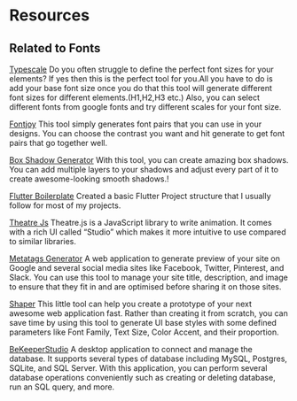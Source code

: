# Resources

## Related to Fonts

[Typescale](https://type-scale.com/)
Do you often struggle to define the perfect font sizes for your elements? If yes then this is the perfect tool for you.All you have to do is add your base font size once you do that this tool will generate different font sizes for different elements.(H1,H2,H3 etc.)
Also, you can select different fonts from google fonts and try different scales for your font size.

[Fontjoy](https://fontjoy.com/)
This tool simply generates font pairs that you can use in your designs. You can choose the contrast you want and hit generate to get font pairs that go together well.

[Box Shadow Generator](https://shadows.brumm.af/)
With this tool, you can create amazing box shadows. You can add multiple layers to your shadows and adjust every part of it to create awesome-looking smooth shadows.!

[Flutter Boilerplate](https://github.com/mhmzdev/Flutter-Boilplate-2.5)
Created a basic Flutter Project structure that I usually follow for most of my projects.

[Theatre Js](https://www.theatrejs.com/)
Theatre.js is a JavaScript library to write animation. It comes with a rich UI called “Studio” which makes it more intuitive to use compared to similar libraries.

[Metatags Generator](https://metatags.io/)
A web application to generate preview of your site on Google and several social media sites like Facebook, Twitter, Pinterest, and Slack. You can use this tool to manage your site title, description, and image to ensure that they fit in and are optimised before sharing it on those sites.

[Shaper](https://hihayk.github.io/shaper/)
This little tool can help you create a prototype of your next awesome web application fast. Rather than creating it from scratch, you can save time by using this tool to generate UI base styles with some defined parameters like Font Family, Text Size, Color Accent, and their proportion.

[BeKeeperStudio](https://www.beekeeperstudio.io/)
A desktop application to connect and manage the database. It supports several types of database including MySQL, Postgres, SQLite, and SQL Server. With this application, you can perform several database operations conveniently such as creating or deleting database, run an SQL query, and more.
